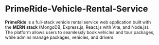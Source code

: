 # PrimeRide-Vehicle-Rental-Service
**PrimeRide** is a full-stack vehicle rental service web application built with the **MERN stack** (MongoDB, Express.js, React.js with Vite, and Node.js). The platform allows users to seamlessly book vehicles and tour packages, while admins manage packages, vehicles, and drivers.
